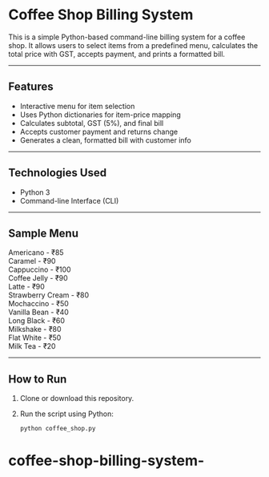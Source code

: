 # Coffee Shop Billing System

This is a simple Python-based command-line billing system for a coffee shop. It allows users to select items from a predefined menu, calculates the total price with GST, accepts payment, and prints a formatted bill.

---

## Features

- Interactive menu for item selection
- Uses Python dictionaries for item-price mapping
- Calculates subtotal, GST (5%), and final bill
- Accepts customer payment and returns change
- Generates a clean, formatted bill with customer info

---

## Technologies Used

- Python 3
- Command-line Interface (CLI)

---

## Sample Menu

Americano        - ₹85  
Caramel          - ₹90  
Cappuccino       - ₹100  
Coffee Jelly     - ₹90  
Latte            - ₹90  
Strawberry Cream - ₹80  
Mochaccino       - ₹50  
Vanilla Bean     - ₹40  
Long Black       - ₹60  
Milkshake        - ₹80  
Flat White       - ₹50  
Milk Tea         - ₹20  

---

## How to Run

1. Clone or download this repository.
2. Run the script using Python:

   ```bash
   python coffee_shop.py
# coffee-shop-billing-system-
